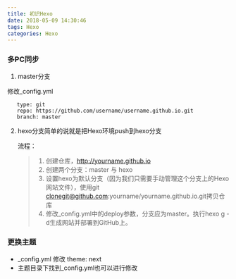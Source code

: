 ```yaml
---
title: 初识Hexo
date: 2018-05-09 14:30:46
tags: Hexo
categories: Hexo
---
```


### 多PC同步

 1. master分支

修改_config.yml
```
   type: git
   repo: https://github.com/username/username.github.io.git
   branch: master
```

 2. hexo分支简单的说就是把Hexo环境push到hexo分支

    流程：
    >  1. 创建仓库，http://yourname.github.io
    >  2. 创建两个分支：master 与 hexo
    >  3. 设置hexo为默认分支（因为我们只需要手动管理这个分支上的Hexo网站文件），使用git clonegit@github.com:yourname/yourname.github.io.git拷贝仓库
    >  4. 修改_config.yml中的deploy参数，分支应为master。执行hexo g -d生成网站并部署到GitHub上。
    
### 更换主题

- _config.yml 修改 theme: next
- 主题目录下找到_config.yml也可以进行修改
